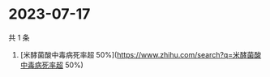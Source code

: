 # 2023-07-17

共 1 条

<!-- BEGIN ZHIHUSEARCH -->
<!-- 最后更新时间 Mon Jul 17 2023 05:06:26 GMT+0800 (China Standard Time) -->
1. [米酵菌酸中毒病死率超 50%](https://www.zhihu.com/search?q=米酵菌酸中毒病死率超 50%)
<!-- END ZHIHUSEARCH -->
